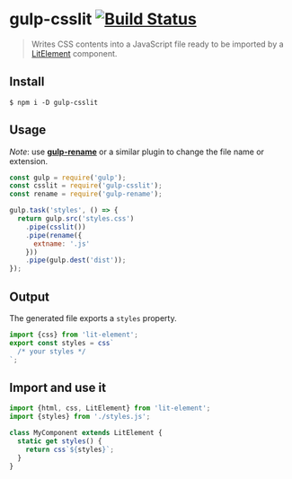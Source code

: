 # gulp-csslit [![Build Status](https://travis-ci.org/kcmr/gulp-csslit.svg?branch=master)](https://travis-ci.org/kcmr/gulp-csslit)

> Writes CSS contents into a JavaScript file ready to be imported by a [LitElement](https://lit-element.polymer-project.org/) component.

## Install

```
$ npm i -D gulp-csslit
```

## Usage

_Note_: use [**gulp-rename**](https://www.npmjs.com/package/gulp-rename) or a similar plugin to change the file name or extension.

```js
const gulp = require('gulp');
const csslit = require('gulp-csslit');
const rename = require('gulp-rename');

gulp.task('styles', () => {
  return gulp.src('styles.css')
    .pipe(csslit())
    .pipe(rename({
      extname: '.js'
    }))
    .pipe(gulp.dest('dist'));
});
```

## Output

The generated file exports a `styles` property.

```js
import {css} from 'lit-element';
export const styles = css`
  /* your styles */
`;
```

## Import and use it

```js
import {html, css, LitElement} from 'lit-element';
import {styles} from './styles.js';

class MyComponent extends LitElement {
  static get styles() {
    return css`${styles}`;
  }
}
```
